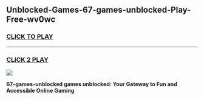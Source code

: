 
## Unblocked-Games-67-games-unblocked-Play-Free-wv0wc
<h3>
<a href="https://premium76.site?title=67-games-unblocked&ref=21A">CLICK TO PLAY</a></h3>
<hr>

<h3>
<a href="https://premium76.site?title=67-games-unblocked&ref=21A">CLICK 2 PLAY</a>
  
</h3>

<a href="https://premium76.site?title=67-games-unblocked&ref=21A"><img src="https://clearcache.store/games.png"></a>


**67-games-unblocked games unblocked: Your Gateway to Fun and Accessible Online Gaming**

